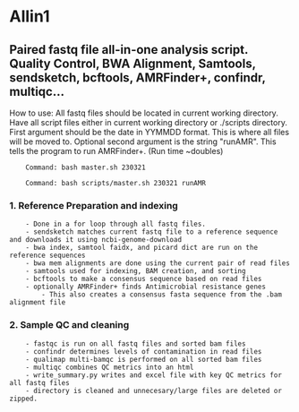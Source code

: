 # Allin1
## Paired fastq file all-in-one analysis script. Quality Control, BWA Alignment, Samtools, sendsketch, bcftools, AMRFinder+, confindr, multiqc...

How to use: All fastq files should be located in current working directory. Have all script files either in current working directory or ./scripts directory. 
            First argument should be the date in YYMMDD format. This is where all files will be moved to.
            Optional second argument is the string "runAMR". This tells the program to run AMRFinder+. (Run time ~doubles)
   
        Command: bash master.sh 230321
        
        Command: bash scripts/master.sh 230321 runAMR

### 1. Reference Preparation and indexing

        - Done in a for loop through all fastq files.
        - sendsketch matches current fastq file to a reference sequence and downloads it using ncbi-genome-download
        - bwa index, samtool faidx, and picard dict are run on the reference sequences
        - bwa mem alignments are done using the current pair of read files
        - samtools used for indexing, BAM creation, and sorting
        - bcftools to make a consensus sequence based on read files
        - optionally AMRFinder+ finds Antimicrobial resistance genes
            - This also creates a consensus fasta sequence from the .bam alignment file

### 2. Sample QC and cleaning

        - fastqc is run on all fastq files and sorted bam files
        - confindr determines levels of contamination in read files
        - qualimap multi-bamqc is performed on all sorted bam files
        - multiqc combines QC metrics into an html
        - write_summary.py writes and excel file with key QC metrics for all fastq files
        - directory is cleaned and unnecesary/large files are deleted or zipped.

